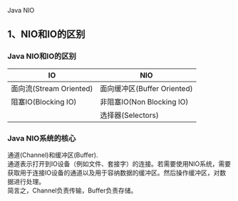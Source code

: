 Java NIO
<a name="yeSrO"></a>
## 1、NIO和IO的区别
<a name="lsrLL"></a>
### Java NIO和IO的区别
| **IO** | **NIO** |
| --- | --- |
| 面向流(Stream Oriented) | 面向缓冲区(Buffer Oriented) |
| 阻塞IO(Blocking IO) | 非阻塞IO(Non Blocking IO) |
|  | 选择器(Selectors) |

<a name="VjCzX"></a>
### Java NIO系统的核心
通道(Channel)和缓冲区(Buffer).<br />通道表示打开到IO设备（例如文件、套接字）的连接。若需要使用NIO系统，需要获取用于连接IO设备的通道以及用于容纳数据的缓冲区。然后操作缓冲区，对数据进行处理。<br />简言之，Channel负责传输，Buffer负责存储。
